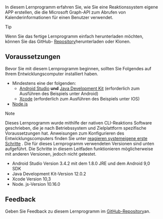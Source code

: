 <!-- markdownlint-disable MD002 MD041 -->

In diesem Lernprogramm erfahren Sie, wie Sie eine Reaktionssystem eigene APP erstellen, die die Microsoft Graph-API zum Abrufen von Kalenderinformationen für einen Benutzer verwendet.

> [!TIP]
> Wenn Sie das fertige Lernprogramm einfach herunterladen möchten, können Sie das GitHub- [Repository](https://github.com/microsoftgraph/msgraph-training-react-native)herunterladen oder Klonen.

## <a name="prerequisites"></a>Voraussetzungen

Bevor Sie mit diesem Lernprogramm beginnen, sollten Sie Folgendes auf Ihrem Entwicklungscomputer installiert haben.

- Mindestens eine der folgenden:
  - [Android Studio](https://developer.android.com/studio/) **und** [Java Development Kit](https://jdk.java.net) (erforderlich zum Ausführen des Beispiels unter Android)
  - [Xcode](https://developer.apple.com/xcode/) (erforderlich zum Ausführen des Beispiels unter IOS)
- [Node.js](https://nodejs.org)

> [!NOTE]
> Dieses Lernprogramm wurde mithilfe der nativen CLI-Reaktions Software geschrieben, die je nach Betriebssystem und Zielplattform spezifische Voraussetzungen hat. Anweisungen zum Konfigurieren des Entwicklungscomputers finden Sie unter [reagieren systemeigene erste Schritte](https://facebook.github.io/react-native/docs/getting-started) . Die für dieses Lernprogramm verwendeten Versionen sind unten aufgeführt. Die Schritte in diesem Leitfaden funktionieren möglicherweise mit anderen Versionen, jedoch nicht getestet.
>
> - Android Studio Version 3.4.2 mit dem 1.8.0 JRE und dem Android 9,0 SDK
> - Java Development Kit-Version 12.0.2
> - Xcode Version 10,3
> - Node. js-Version 10.16.0

## <a name="feedback"></a>Feedback

Geben Sie Feedback zu diesem Lernprogramm im [GitHub-Repository](https://github.com/microsoftgraph/msgraph-training-react-native)an.
